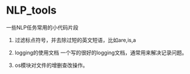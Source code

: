 # NLP_tools
一些NLP任务常用的小代码片段

1. 过滤标点符号，并去除过短的英文短语，比如are,is,a

2. logging的使用文档   一个写的很好的logging文档，通常用来解决记录问题。

3. os模块对文件的增删查改操作。
